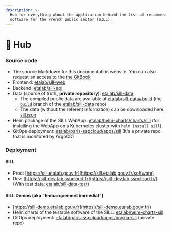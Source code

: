 ```yaml
---
description: >-
  Hub for everything about the application behind the list of recommended free
  software for the French public sector (SILL).
---
```


# 🎯 Hub

### Source code

* The source Markdown for this documentation website. You can also request an access to the [the GitBook](https://app.gitbook.com/o/w6D6SnLwCXQaMMSzcTvp/s/WfLZKgyNVcGm8CUpiWb0/)
* Frontend: [etalab/sill-web](https://github.com/etalab/sill-web)
* Backend: [etalab/sill-api](https://github.com/etalab/sill-api)
* Data (source of truth, **private repository**): [etalab/sill-data](https://github.com/etalab/sill-data)
  * The compiled public data are available at [etalab/sill-data#build](https://github.com/etalab/sill-data/tree/build) (the [`build`](https://github.com/etalab/sill-data/tree/build) branch of the [etalab/sill-data](https://github.com/etalab/sill-data) repo)
  * The data (without the referent information) can be downloaded here: [sill.json](https://sill.etalab.gouv.fr/api/sill.json)
* Helm package of the SILL WebApp: [etalab/helm-charts/charts/sill](https://github.com/etalab/helm-charts/tree/main/charts/sill) (for installing the WebApp on a Kubernetes cluster with `helm install sill`).
* GitOps deployment: [etalab/paris-sspcloud/apps/sill](https://github.com/etalab/paris-sspcloud/tree/main/apps/sill) (It's a private repo that is monitored by ArgoCD)

### Deployment

#### SILL

* Prod: [https://sill.etalab.gouv.fr](https://sill.etalab.gouv.fr/software)
* Dev: [https://sill-dev.lab.sspcloud.fr](https://sill-dev.lab.sspcloud.fr/) (With test data: [etalab/sill-data-test](https://github.com/etalab/sill-data-test))

#### SILL Demos (aka "Embarquement immédiat")

* [https://sill-demo.etalab.gouv.fr](https://sill-demo.etalab.gouv.fr/)
* Helm charts of the testable software of the SILL: [etalab/helm-charts-sill](https://github.com/etalab/helm-charts-sill)
* GitOps deployment: [etalab/paris-sspcloud/apps/onyxia-sill](https://github.com/etalab/paris-sspcloud/tree/main/apps/onyxia-sill) (private repo)
